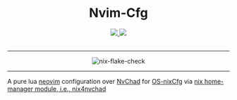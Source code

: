 <h1 align='center'>Nvim-Cfg</h1>
<div align='center'>
    <p></p>
    <div align='center'>
        <a href='https://github.com/DivitMittal/Nvim-Cfg'>
            <img src='https://img.shields.io/github/repo-size/DivitMittal/Nvim-Cfg?&style=for-the-badge&logo=github'>
        </a>
        <a href='https://github.com/DivitMittal/Nvim-Cfg/blob/main/LICENSE'>
            <img src='https://img.shields.io/static/v1.svg?style=for-the-badge&label=License&message=MIT&logo=unlicense'/>
        </a>
    </div>
    <br>
</div>

---

<div align='center'>
    <img src="https://github.com/DivitMittal/Nvim-Cfg/actions/workflows/.github/workflows/flake-check.yml/badge.svg" alt="nix-flake-check"/>
</div>

---

A pure lua [neovim](https://github.com/neovim/neovim) configuration over [NvChad](https://nvchad.com/) for [OS-nixCfg](https://github.com/DivitMittal/OS-nixCfg) via [nix home-manager module, i.e., nix4nvchad](https://github.com/nix-community/nix4nvchad)